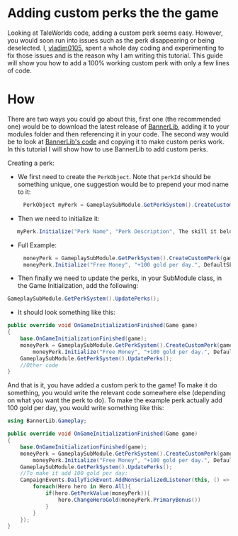 # Adding custom perks the the game
Looking at TaleWorlds code, adding a custom perk seems easy. However, you would soon run into issues such as the perk disappearing or being deselected. I, [vladim0105](https://github.com/vladim0105), spent a whole day coding and experimenting to fix those issues and is the reason why I am writing this tutorial. This guide will show you how to add a 100% working custom perk with only a few lines of code.
# How
There are two ways you could go about this, first one (the recommended one) would be to download the latest release of [BannerLib](https://github.com/sirdoombox/BannerLib/releases), adding it to your modules folder and then referencing it in your code. The second way would be to look at [BannerLib's code](https://github.com/sirdoombox/BannerLib) and copying it to make custom perks work. 
In this tutorial I will show how to use BannerLib to add custom perks.

Creating a perk:

 - We first need to create the ```PerkObject```. Note that ```perkId``` should be something unique, one suggestion would be to prepend your mod name to it:
```c#
	 PerkObject myPerk = GameplaySubModule.GetPerkSystem().CreateCustomPerk(game, myModName_myPerkId);
   ```
  - Then we need to initialize it:
```c#
   myPerk.Initialize("Perk Name", "Perk Description", The skill it belongs to, The skill level required to unlock it, Alternative skill, Primary perkrole, It's Primary Value, Secondary Perk Role, Secondary Value, Increment Type);
   ```
   - Full Example:
   ```c#
        moneyPerk = GameplaySubModule.GetPerkSystem().CreateCustomPerk(game, "MyMod_MoneyPerk");
        moneyPerk.Initialize("Free Money", "+100 gold per day.", DefaultSkills.Steward, 50, null, SkillEffect.PerkRole.None, 100, SkillEffect.PerkRole.None, 0, SkillEffect.EffectIncrementType.Add);
   ```
- Then finally we need to update the perks, in your SubModule class, in the Game Initialization, add the following:
```c#
GameplaySubModule.GetPerkSystem().UpdatePerks();
```
- It should look something like this:
```c#
public override void OnGameInitializationFinished(Game game)
{
	base.OnGameInitializationFinished(game);
	moneyPerk = GameplaySubModule.GetPerkSystem().CreateCustomPerk(game, "MyMod_MoneyPerk");
        moneyPerk.Initialize("Free Money", "+100 gold per day.", DefaultSkills.Steward, 50, null, SkillEffect.PerkRole.None, 100, SkillEffect.PerkRole.None, 0, SkillEffect.EffectIncrementType.Add);
	GameplaySubModule.GetPerkSystem().UpdatePerks();
	//Other code
}
```
And that is it, you have added a custom perk to the game!
To make it do something, you would write the relevant code somewhere else (depending on what you want the perk to do). 
To make the example perk actually add 100 gold per day, you would write something like this:
```c#
using BannerLib.Gameplay;

public override void OnGameInitializationFinished(Game game)
{
	base.OnGameInitializationFinished(game);
	moneyPerk = GameplaySubModule.GetPerkSystem().CreateCustomPerk(game, "MyMod_MoneyPerk");
        moneyPerk.Initialize("Free Money", "+100 gold per day.", DefaultSkills.Steward, 50, null, SkillEffect.PerkRole.None, 100, SkillEffect.PerkRole.None, 0, SkillEffect.EffectIncrementType.Add);
	GameplaySubModule.GetPerkSystem().UpdatePerks();
	//To make it add 100 gold per day:
	CampaignEvents.DailyTickEvent.AddNonSerializedListener(this, () => { 
		foreach(Hero hero in Hero.All){
			if(hero.GetPerkValue(moneyPerk)){
				hero.ChangeHeroGold(moneyPerk.PrimaryBonus())
			}
		}
	});
}
```



